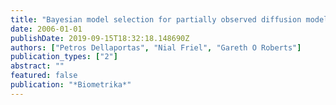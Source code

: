 ```yaml
---
title: "Bayesian model selection for partially observed diffusion models"
date: 2006-01-01
publishDate: 2019-09-15T18:32:18.148690Z
authors: ["Petros Dellaportas", "Nial Friel", "Gareth O Roberts"]
publication_types: ["2"]
abstract: ""
featured: false
publication: "*Biometrika*"
---
```


